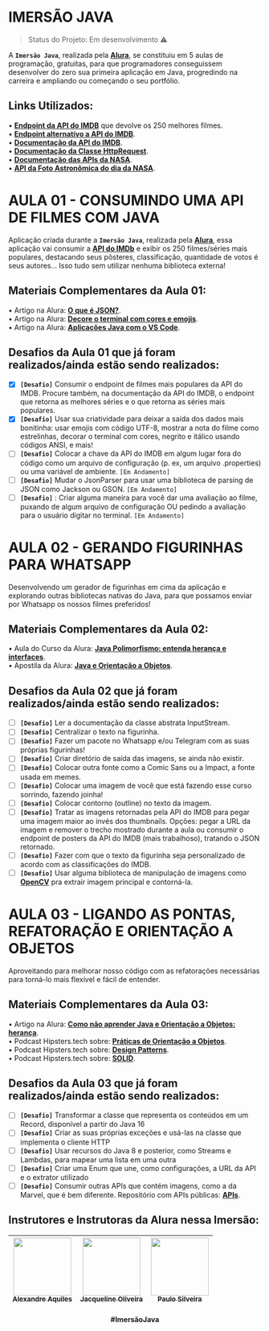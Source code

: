 # IMERSÃO JAVA
> Status do Projeto: Em desenvolvimento :warning:
<!-- Status do Projeto: Concluido :heavy_check_mark:-->
A **`Imersão Java`**, realizada pela **[Alura](https://www.alura.com.br/)**, se constituiu em 5 aulas de programação, gratuitas, para que programadores conseguissem desenvolver do zero sua primeira aplicação em Java, progredindo na carreira e ampliando ou começando o seu portfólio.

## Links Utilizados:
• **[Endpoint da API do IMDB](https://imdb-api.com/api#Top250Movies-header)** que devolve os 250 melhores filmes. <br>
• **[Endpoint alternativo a API do IMDB](https://alura-filmes.herokuapp.com/conteudos)**. <br>
• **[Documentação da API do IMDB](https://imdb-api.com/api)**. <br>
• **[Documentação da Classe HttpRequest](https://docs.oracle.com/en/java/javase/17/docs/api/java.net.http/java/net/http/HttpRequest.html)**. <br>
• **[Documentação das APIs da NASA](https://api.nasa.gov/)**. <br>
• **[API da Foto Astronômica do dia da NASA](https://api.nasa.gov/planetary/apod?api_key=DEMO_KEY)**. <br>

# AULA 01 - CONSUMINDO UMA API DE FILMES COM JAVA
Aplicação criada durante a **`Imersão Java`**, realizada pela **[Alura](https://www.alura.com.br/)**, essa aplicação vai consumir a **[API do IMDb](https://imdb-api.com/)** e exibir os 250 filmes/séries mais populares, destacando seus pôsteres, classificação, quantidade de votos é seus autores... Isso tudo sem utilizar nenhuma biblioteca externa!

## Materiais Complementares da Aula 01:
• Artigo na Alura: **[O que é JSON?](https://www.alura.com.br/artigos/o-que-e-json)**. <br>
• Artigo na Alura: **[Decore o terminal com cores e emojis](https://docs.oracle.com/en/java/javase/17/docs/api/java.net.http/java/net/http/HttpRequest.html)**. <br>
• Artigo na Alura: **[Aplicações Java com o VS Code](https://www.alura.com.br/artigos/desenvolvendo-aplicacoes-java-vs-code)**. <br>

## Desafios da **Aula 01** que já foram realizados/ainda estão sendo realizados:
- [x] **`[Desafio]`** Consumir o endpoint de filmes mais populares da API do IMDB. Procure também, na documentação da API do IMDB, o endpoint que retorna as melhores séries e o que retorna as séries mais populares.<br>
- [x] **`[Desafio]`** Usar sua criatividade para deixar a saída dos dados mais bonitinha: usar emojis com código UTF-8, mostrar a nota do filme como estrelinhas, decorar o terminal com cores, negrito e itálico usando códigos ANSI, e mais!<br>
- [ ] **`[Desafio]`** Colocar a chave da API do IMDB em algum lugar fora do código como um arquivo de configuração (p. ex, um arquivo .properties) ou uma variável de ambiente.  `[Em Andamento]` <br>
- [ ] **`[Desafio]`** Mudar o JsonParser para usar uma biblioteca de parsing de JSON como Jackson ou GSON.  `[Em Andamento]` <br>
- [ ] **`[Desafio]`** : Criar alguma maneira para você dar uma avaliação ao filme, puxando de algum arquivo de configuração OU pedindo a avaliação para o usuário digitar no terminal.  `[Em Andamento]` <br>

# AULA 02 - GERANDO FIGURINHAS PARA WHATSAPP
 Desenvolvendo um gerador de figurinhas em cima da aplicação e explorando outras bibliotecas nativas do Java, para que possamos enviar por Whatsapp os nossos filmes preferidos!

## Materiais Complementares da Aula 02:
• Aula do Curso da Alura: **[Java Polimorfismo: entenda herança e interfaces](https://www.alura.com.br/conteudo/java-heranca-interfaces-polimorfismo)**. <br>
• Apostila da Alura: **[Java e Orientação a Objetos](https://www.alura.com.br/apostila-java-orientacao-objetos/apendice-pacote-java-io)**. <br>

## Desafios da **Aula 02** que já foram realizados/ainda estão sendo realizados:
- [ ] **`[Desafio]`** Ler a documentação da classe abstrata InputStream. <br>
- [ ] **`[Desafio]`** Centralizar o texto na figurinha. <br>
- [ ] **`[Desafio]`** Fazer um pacote no Whatsapp e/ou Telegram com as suas próprias figurinhas! <br>
- [ ] **`[Desafio]`** Criar diretório de saída das imagens, se ainda não existir. <br>
- [ ] **`[Desafio]`** Colocar outra fonte como a Comic Sans ou a Impact, a fonte usada em memes. <br>
- [ ] **`[Desafio]`** Colocar uma imagem de você que está fazendo esse curso sorrindo, fazendo joinha! <br>
- [ ] **`[Desafio]`** Colocar contorno (outline) no texto da imagem. <br>
- [ ] **`[Desafio]`** Tratar as imagens retornadas pela API do IMDB para pegar uma imagem maior ao invés dos thumbnails. Opções: pegar a URL da imagem e remover o trecho mostrado durante a aula ou consumir o endpoint de posters da API do IMDB (mais trabalhoso), tratando o JSON retornado. <br>
- [ ] **`[Desafio]`** Fazer com que o texto da figurinha seja personalizado de acordo com as classificações do IMDB. <br>
- [ ] **`[Desafio]`** Usar alguma biblioteca de manipulação de imagens como **[OpenCV](https://github.com/opencv-java)** pra extrair imagem principal e contorná-la. <br>

# AULA 03 - LIGANDO AS PONTAS, REFATORAÇÃO E ORIENTAÇÃO A OBJETOS
Aproveitando para melhorar nosso código com as refatorações necessárias para torná-lo mais flexível e fácil de entender.

## Materiais Complementares da Aula 03:
• Artigo na Alura: **[Como não aprender Java e Orientação a Objetos: herança](https://www.alura.com.br/artigos/como-nao-aprender-orientacao-a-objetos-heranca)**. <br>
• Podcast Hipsters.tech sobre: **[Práticas de Orientação a Objetos](https://www.alura.com.br/podcast/praticas-de-orientacao-a-objetos-hipsters-129-a453)**. <br>
• Podcast Hipsters.tech sobre: **[Design Patterns](https://www.alura.com.br/podcast/design-patterns-hipsters-206-a345)**. <br>
• Podcast Hipsters.tech sobre: **[SOLID](https://www.alura.com.br/podcast/solid-codigo-bom-e-bonito-hipsters-ponto-tech-219-a649)**. <br>

## Desafios da **Aula 03** que já foram realizados/ainda estão sendo realizados:
- [ ] **`[Desafio]`** Transformar a classe que representa os conteúdos em um Record, disponível a partir do Java 16 <br>
- [ ] **`[Desafio]`** Criar as suas próprias exceções e usá-las na classe que implementa o cliente HTTP <br>
- [ ] **`[Desafio]`** Usar recursos do Java 8 e posterior, como Streams e Lambdas, para mapear uma lista em uma outra <br>
- [ ] **`[Desafio]`** Criar uma Enum que une, como configurações, a URL da API e o extrator utilizado <br>
- [ ] **`[Desafio]`** Consumir outras APIs que contém imagens, como a da Marvel, que é bem diferente. Repositório com APIs públicas: **[APIs](https://github.com/public-apis/public-apis)**. <br>

## Instrutores e Instrutoras da Alura nessa Imersão:

| [<img src="https://avatars.githubusercontent.com/u/258331?v=4" width=115><br><sub>Alexandre Aquiles</sub>](https://github.com/alexandreaquiles) |  [<img src="https://avatars.githubusercontent.com/u/66698429?v=4" width=115><br><sub>Jacqueline Oliveira</sub>](https://github.com/jacqueline-oliveira) |  [<img src="https://avatars.githubusercontent.com/u/71636?v=4" width=115><br><sub>Paulo Silveira</sub>](https://github.com/peas) |
| :---: | :---: | :---: |

<h4 align="center">
<strong>#ImersãoJava</strong>
</h4>
